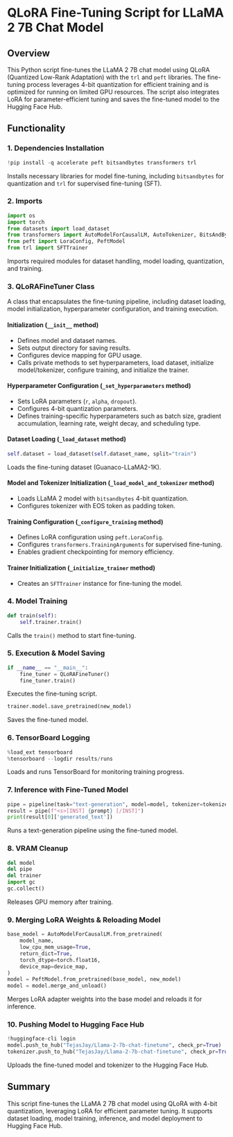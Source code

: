 # QLoRA Fine-Tuning Script for LLaMA 2 7B Chat Model

## Overview

This Python script fine-tunes the LLaMA 2 7B chat model using QLoRA (Quantized Low-Rank Adaptation) with the `trl` and `peft` libraries. The fine-tuning process leverages 4-bit quantization for efficient training and is optimized for running on limited GPU resources. The script also integrates LoRA for parameter-efficient tuning and saves the fine-tuned model to the Hugging Face Hub.

## Functionality

### 1\. **Dependencies Installation**

```python
!pip install -q accelerate peft bitsandbytes transformers trl
```

Installs necessary libraries for model fine-tuning, including `bitsandbytes` for quantization and `trl` for supervised fine-tuning (SFT).

### 2\. **Imports**

```python
import os
import torch
from datasets import load_dataset
from transformers import AutoModelForCausalLM, AutoTokenizer, BitsAndBytesConfig, TrainingArguments, pipeline, logging
from peft import LoraConfig, PeftModel
from trl import SFTTrainer
```

Imports required modules for dataset handling, model loading, quantization, and training.

### 3\. **QLoRAFineTuner Class**

A class that encapsulates the fine-tuning pipeline, including dataset loading, model initialization, hyperparameter configuration, and training execution.

#### **Initialization (`__init__` method)**

-   Defines model and dataset names.
-   Sets output directory for saving results.
-   Configures device mapping for GPU usage.
-   Calls private methods to set hyperparameters, load dataset, initialize model/tokenizer, configure training, and initialize the trainer.

#### **Hyperparameter Configuration (`_set_hyperparameters` method)**

-   Sets LoRA parameters (`r`, `alpha`, `dropout`).
-   Configures 4-bit quantization parameters.
-   Defines training-specific hyperparameters such as batch size, gradient accumulation, learning rate, weight decay, and scheduling type.

#### **Dataset Loading (`_load_dataset` method)**

```python
self.dataset = load_dataset(self.dataset_name, split="train")
```

Loads the fine-tuning dataset (Guanaco-LLaMA2-1K).

#### **Model and Tokenizer Initialization (`_load_model_and_tokenizer` method)**

-   Loads LLaMA 2 model with `bitsandbytes` 4-bit quantization.
-   Configures tokenizer with EOS token as padding token.

#### **Training Configuration (`_configure_training` method)**

-   Defines LoRA configuration using `peft.LoraConfig`.
-   Configures `transformers.TrainingArguments` for supervised fine-tuning.
-   Enables gradient checkpointing for memory efficiency.

#### **Trainer Initialization (`_initialize_trainer` method)**

-   Creates an `SFTTrainer` instance for fine-tuning the model.

### 4\. **Model Training**

```python
def train(self):
    self.trainer.train()
```

Calls the `train()` method to start fine-tuning.

### 5\. **Execution & Model Saving**

```python
if __name__ == "__main__":
    fine_tuner = QLoRAFineTuner()
    fine_tuner.train()
```

Executes the fine-tuning script.

```python
trainer.model.save_pretrained(new_model)
```

Saves the fine-tuned model.

### 6\. **TensorBoard Logging**

```python
%load_ext tensorboard
%tensorboard --logdir results/runs
```

Loads and runs TensorBoard for monitoring training progress.

### 7\. **Inference with Fine-Tuned Model**

```python
pipe = pipeline(task="text-generation", model=model, tokenizer=tokenizer, max_length=200)
result = pipe(f"<s>[INST] {prompt} [/INST]")
print(result[0]['generated_text'])
```

Runs a text-generation pipeline using the fine-tuned model.

### 8\. **VRAM Cleanup**

```python
del model
del pipe
del trainer
import gc
gc.collect()
```

Releases GPU memory after training.

### 9\. **Merging LoRA Weights & Reloading Model**

```python
base_model = AutoModelForCausalLM.from_pretrained(
    model_name,
    low_cpu_mem_usage=True,
    return_dict=True,
    torch_dtype=torch.float16,
    device_map=device_map,
)
model = PeftModel.from_pretrained(base_model, new_model)
model = model.merge_and_unload()
```

Merges LoRA adapter weights into the base model and reloads it for inference.

### 10\. **Pushing Model to Hugging Face Hub**

```python
!huggingface-cli login
model.push_to_hub("TejasJay/Llama-2-7b-chat-finetune", check_pr=True)
tokenizer.push_to_hub("TejasJay/Llama-2-7b-chat-finetune", check_pr=True)
```

Uploads the fine-tuned model and tokenizer to the Hugging Face Hub.

## Summary

This script fine-tunes the LLaMA 2 7B chat model using QLoRA with 4-bit quantization, leveraging LoRA for efficient parameter tuning. It supports dataset loading, model training, inference, and model deployment to Hugging Face Hub.
